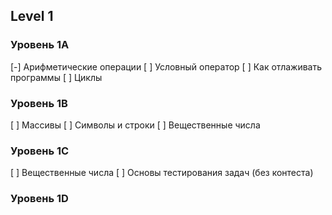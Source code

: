 ## Level 1
### Уровень 1A
[-] Арифметические операции
[ ] Условный оператор
[ ] Как отлаживать программы
[ ] Циклы
### Уровень 1B
[ ] Массивы
[ ] Символы и строки
[ ] Вещественные числа
### Уровень 1C
[ ] Вещественные числа
[ ] Основы тестирования задач (без контеста)
### Уровень 1D

